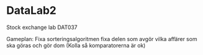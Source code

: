 # DataLab2
Stock exchange lab DAT037

Gameplan:
Fixa sorteringsalgoritmen
fixa delen som avgör vilka affärer som ska göras och gör dom
(Kolla så komparatorerna är ok)
